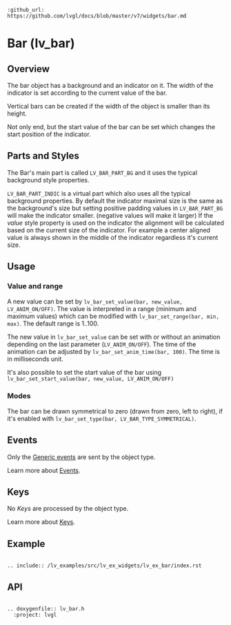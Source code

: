 ```eval_rst
:github_url: https://github.com/lvgl/docs/blob/master/v7/widgets/bar.md
```
# Bar (lv_bar)

## Overview

The bar object has a background and an indicator on it. The width of the indicator is set according to the current value of the bar. 

Vertical bars can be created if the width of the object is smaller than its height.

Not only end, but the start value of the bar can be set which changes the start position of the indicator.


## Parts and Styles
The Bar's main part is called `LV_BAR_PART_BG` and it uses the typical background style properties.

`LV_BAR_PART_INDIC` is a virtual part which also uses all the typical background properties. 
By default the indicator maximal size is the same as the background's size but setting positive padding values in `LV_BAR_PART_BG` will make the indicator smaller. (negative values will make it larger)
If the *value* style property is used on the indicator the alignment will be calculated based on the current size of the indicator. 
For example a center aligned value is always shown in the middle of the indicator regardless it's current size.

## Usage

### Value and range
A new value can be set by `lv_bar_set_value(bar, new_value, LV_ANIM_ON/OFF)`.
The value is interpreted in a range (minimum and maximum values) which can be modified with `lv_bar_set_range(bar, min, max)`.
The default range is 1..100.

The new value in `lv_bar_set_value` can be set with or without an animation depending on the last parameter (`LV_ANIM_ON/OFF`).
The time of the animation can be adjusted by `lv_bar_set_anim_time(bar, 100)`. The time is in milliseconds unit.

It's also possible to set the start value of the bar using `lv_bar_set_start_value(bar, new_value, LV_ANIM_ON/OFF)`

### Modes
The bar can be drawn symmetrical to zero (drawn from zero, left to right), if it's enabled with `lv_bar_set_type(bar, LV_BAR_TYPE_SYMMETRICAL)`.

## Events
Only the [Generic events](/overview/event.html#generic-events) are sent by the object type.

Learn more about [Events](/overview/event).

## Keys
No *Keys* are processed by the object type.

Learn more about [Keys](/overview/indev).

## Example

```eval_rst

.. include:: /lv_examples/src/lv_ex_widgets/lv_ex_bar/index.rst

```

## API

```eval_rst

.. doxygenfile:: lv_bar.h
  :project: lvgl

```

